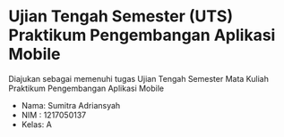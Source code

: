 # Ujian Tengah Semester (UTS) Praktikum Pengembangan Aplikasi Mobile
Diajukan sebagai memenuhi tugas Ujian Tengah Semester Mata Kuliah Praktikum Pengembangan Aplikasi Mobile

- Nama: Sumitra Adriansyah
- NIM : 1217050137
- Kelas: A
